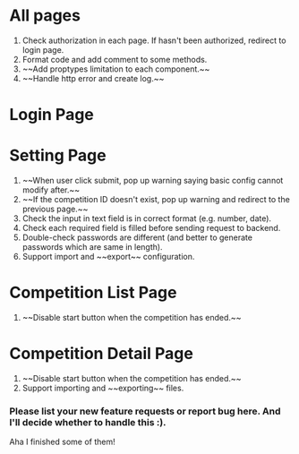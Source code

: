 # All pages
<ol>
<li> Check authorization in each page. If hasn't been authorized, redirect to login page.
<li> Format code and add comment to some methods.
<li> ~~Add proptypes limitation to each component.~~
<li> ~~Handle http error and create log.~~
</ol>

# Login Page

# Setting Page
<ol>
<li> ~~When user click submit, pop up warning saying basic config cannot modify after.~~
<li> ~~If the competition ID doesn't exist, pop up warning and redirect to the previous page.~~
<li> Check the input in text field is in correct format (e.g. number, date).
<li> Check each required field is filled before sending request to backend.
<li> Double-check passwords are different (and better to generate passwords which are same in length). 
<li> Support import and ~~export~~ configuration.
</ol>

# Competition List Page
<ol>
<li> ~~Disable start button when the competition has ended.~~
</ol>

# Competition Detail Page
<ol>
<li> ~~Disable start button when the competition has ended.~~
<li> Support importing and ~~exporting~~ files.
</ol>

### Please list your new feature requests or report bug here. And I'll decide whether to handle this :).

Aha I finished some of them!
